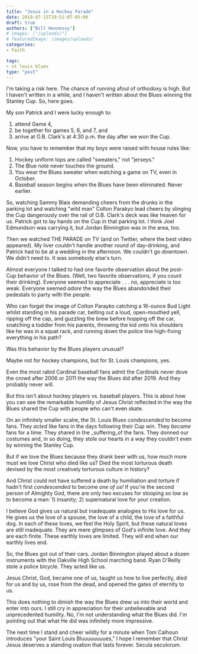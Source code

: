 ```yaml
---
title: "Jesus in a Hockey Parade"
date: 2019-07-15T19:51:07-05:00
draft: true
authors: ["Bill Hennessy"]
# images: ["/uploads/"]
# featuredImage: /images/uploads/
categories: 
- Faith

tags:
- st louis blues
type: "post"
---
```


I'm taking a risk here. The chance of running afoul of orthodoxy is high. But I haven't written in a while, and I haven't written about the Blues winning the Stanley Cup. So, here goes.

My son Patrick and I were lucky enough to:

1. attend Game 4, 
2. be together for games 5, 6, and 7, and 
3. arrive at O.B. Clark's at 4:30 p.m. the day after we won the Cup.

Now, you have to remember that my boys were raised with house rules like:

1. Hockey uniform tops are called "sweaters," not "jerseys."
2. The Blue note never touches the ground.
3. You wear the Blues sweater when watching a game on TV, even in October.
4. Baseball season begins when the Blues have been eliminated. Never earlier.

So, watching Sammy Blais demanding cheers from the drunks in the parking lot and watching "wild man" Colton Parakyo lead cheers by slinging the Cup dangerously over the rail of O.B. Clark's deck was like heaven for us. Patrick got to lay hands on the Cup in that parking lot. I think Joel Edmundson was carrying it, but Jordan Binnington was in the area, too. 

Then we watched THE PARADE on TV (and on Twitter, where the best video appeared). My liver couldn't handle another round of day-drinking, and Patrick had to be at a wedding in the afternoon. We couldn't go downtown. We didn't need to. It was somebody else's turn. 

Almost everyone I talked to had one favorite observation about the post-Cup behavior of the Blues. (Well, two favorite observations, if you count their drinking). Everyone seemed to appreciate . . . no, appreciate is too weak. Everyone seemed _adore_ the way the Blues abandonded their pedestals to party with the people. 

Who can forget the image of Colton Parayko catching a 16-ounce Bud Light whilst standing in his parade car, belting out a loud, open-mouthed yell, ripping off the cap, and guzzling the brew before hopping off the car, snatching a toddler from his parents, throwing the kid onto his shoulders like he was in a squat rack, and running down the police line high-fiving everything in his path? 

Was this behavior by the Blues players unusual? 

Maybe not for hockey champions, but for St. Louis champions, yes.

Even the most rabid Cardinal baseball fans admit the Cardinals never dove the crowd after 2006 or 2011 the way the Blues did after 2019. And they probably never will. 

But this isn't about hockey players vs. baseball players. This is about how you can see the remarkable humility of Jesus Christ reflected in the way the Blues shared the Cup with people who can't even skate. 


On an infinitely smaller scalre, the St. Louis Blues _condescended_ to become fans. They _acted_ like fans in the days following their Cup win. They _became_ fans for a time. They shared in the _suffering_of the fans. They donned our costumes and, in so doing, they stole our hearts in a way they couldn't even by winning the Stanley Cup. 

But if we love the Blues because they drank beer with us, how much more must we love Christ who died like us? Died the most torturous death devised by the most creatively torturous culture in history? 

And Christ could not have suffered a death by humiliation and torture if hadn't first _condescended_ to become _one of us!_ If you're the second person of Almighty God, there are only two excuses for stooping so low as to become a man: 1) insanity; 2) supernatural love for your creation. 

I believe God gives us natural but inadequate analogies to His love for us. He gives us the love of a spouse, the love of a child, the love of a faithful dog. In each of these loves, we feel the Holy Spirit, but these natural loves are still inadequate. They are mere glimpses of God's infinite love. And they are each finite. These earthly loves are limited. They will end when our earthly lives end. 

So, the Blues got out of their cars. Jordan Binnington played about a dozen instruments with the Oakville High School marching band. Ryan O'Reilly stole a police bicycle. They acted like us. 

Jesus Christ, God, became one of us, taught us how to live perfectly, died for us and by us, rose from the dead, and opened the gates of eternity to us. 

This does nothing to dimish the way the Blues drew us into their world and enter into ours. I still cry in appreciation for their unbelievable and unprecedented humility. No, I'm not understanding what the Blues did. I'm pointing out that what He did was infinitely more impressive. 

The next time I stand and cheer wildly for a minute when Tom Calhoun introduces "your Saint Louis Bluuuuuuuues," I hope I remember that Christ Jesus deserves a standing ovation that lasts forever. Secula seculorum. 

